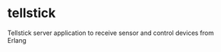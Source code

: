 tellstick
=========

Tellstick server application to receive sensor and control devices from Erlang 

